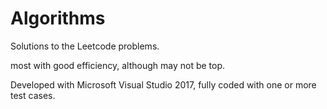 # Algorithms

Solutions to the Leetcode problems.

most with good efficiency, although may not be top.

Developed with Microsoft Visual Studio 2017, fully coded with one or more test cases.
